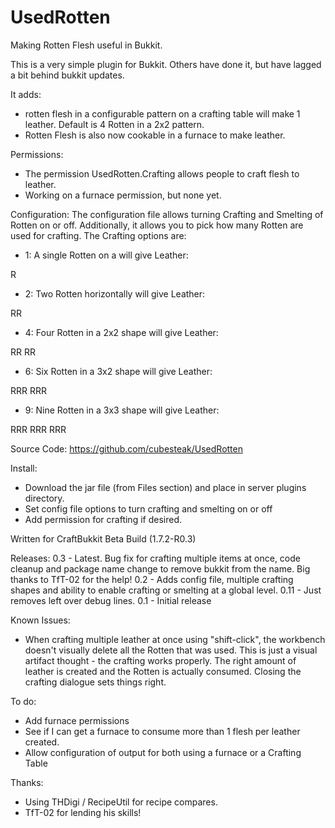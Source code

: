 UsedRotten
==========

Making Rotten Flesh useful in Bukkit.

This is a very simple plugin for Bukkit.  Others have done it, but have lagged a bit behind bukkit updates.

It adds:

 - rotten flesh in a configurable pattern on a crafting table will make 1 leather.  Default is 4 Rotten in a 2x2 pattern.
 - Rotten Flesh is also now cookable in a furnace to make leather.

Permissions:

 - The permission UsedRotten.Crafting allows people to craft flesh to leather.
 - Working on a furnace permission, but none yet.

Configuration:
 The configuration file allows turning Crafting and Smelting of Rotten on or off.
 Additionally, it allows you to pick how many Rotten are used for crafting.  The Crafting options are:
 
 - 1: A single Rotten on a will give Leather:
>
R

 - 2: Two Rotten horizontally will give Leather:
>
RR

 - 4: Four Rotten in a 2x2 shape will give Leather:
>
RR
RR

 - 6: Six Rotten in a 3x2 shape will give Leather:
>
RRR
RRR
													
 - 9: Nine Rotten in a 3x3 shape will give Leather:
>
RRR
RRR
RRR

Source Code:
https://github.com/cubesteak/UsedRotten

Install:

 - Download the jar file (from Files section) and place in server plugins directory.
 - Set config file options to turn crafting and smelting on or off
 - Add permission for crafting if desired.

Written for CraftBukkit Beta Build (1.7.2-R0.3)
 
Releases:
0.3 - Latest. Bug fix for crafting multiple items at once, code cleanup and package name change to remove bukkit from the name.  Big thanks to TfT-02 for the help!
0.2 -  Adds config file, multiple crafting shapes and ability to enable crafting or smelting at a global level.
0.11 - Just removes left over debug lines.
0.1 - Initial release

Known Issues:

 - When crafting multiple leather at once using "shift-click", the workbench doesn't visually delete all the Rotten that was used.  This is just a visual artifact thought - the crafting works properly. The right amount of leather is created and the Rotten is actually consumed. Closing the crafting dialogue sets things right. 

To do:

 - Add furnace permissions
 - See if I can get a furnace to consume more than 1 flesh per leather created.
 - Allow configuration of output for both using a furnace or a Crafting Table
 

Thanks:
  - Using THDigi / RecipeUtil for recipe compares.
  - TfT-02 for lending his skills!